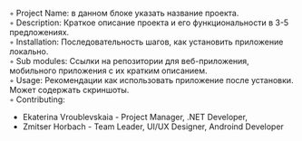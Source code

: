 ◦ Project Name: в данном блоке указать название проекта.   
◦ Description: Краткое описание проекта и его функциональности в 3-5 предложениях.   
◦ Installation: Последовательность шагов, как установить приложение локально.   
◦ Sub modules: Ссылки на репозитории для веб-приложения, мобильного приложения с их кратким описанием.   
◦ Usage: Рекомендации как использовать приложение после установки. Может содержать скриншоты.   
◦ Contributing:
* Ekaterina Vroublevskaia - Project Manager, .NET Developer,
* Zmitser Horbach - Team Leader, UI/UX Designer, Androind Developer
